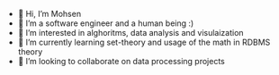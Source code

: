 - 👋 Hi, I’m Mohsen 
- 👯 I’m a software engineer and a human being :)
- 👀 I’m interested in alghoritms, data analysis and visulaization
- 🌱 I’m currently learning set-theory and usage of the math in RDBMS theory 
- 💞️ I’m looking to collaborate on data processing projects 


<!---
MHeydari/MHeydari is a ✨ special ✨ repository because its `README.md` (this file) appears on your GitHub profile.
You can click the Preview link to take a look at your changes.
--->
